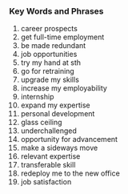 ### Key Words and Phrases
1. career prospects
2. get full-time employment
3. be made redundant
4. job opportunities
5. try my hand at sth
6. go for retraining
7. upgrade my skills
8. increase my employability
9. internship
10. expand my expertise
11. personal development
12. glass ceiling
13. underchallenged
14. opportunity for advancement
15. make a sideways move
16. relevant expertise
17. transferable skill
18. redeploy me to the new office
19. job satisfaction
